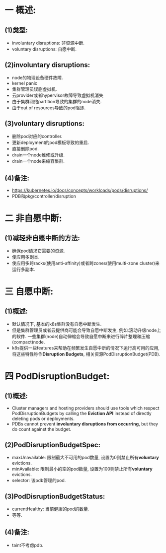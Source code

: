 # 一 概述:
## (1)类型:
- involuntary disruptions: 非资源中断.
- voluntary disruptions: 自愿中断.

## (2)involuntary disruptions:
- node的物理设备硬件故障.
- kernel panic
- 集群管理员误删虚拟机.
- 云provider或者hypervisor故障导致虚拟机消失
- 由于集群网络partition导致的集群的node消失.
- 由于out of resources导致的pod驱逐.

## (3)voluntary disruptions:
- 删除pod对应的controller.
- 更新deployment的pod模板导致的重启.
- 直接删除pod.
- drain一个node维修或升级.
- drain一个node来缩容集群.

## (4)备注:
- https://kubernetes.io/docs/concepts/workloads/pods/disruptions/
- PDB和pkg/controller/disruption

# 二 非自愿中断:
## (1)减轻非自愿中断的方法:
- 确保pod请求它需要的资源.
- 使应用多副本.
- 使应用多跨racks(使用anti-affinity)或者跨zones(使用multi-zone cluster)来运行多副本.

# 三 自愿中断:
## (1)概述:
- 默认情况下, 基本的k8s集群没有自愿中断发生.
- 但是集群管理员或者云提供商可能会导致自愿中断发生, 例如:滚动升级node上的软件. 一些集群(node)自动伸缩会导致自愿中断来进行碎片整理和压缩(compact)node.
- k8s提供一些features来帮助在频繁发生自愿中断的情况下运行高可用的应用, 将这些特性称作**Disruption Budgets**, 相关资源PodDisruptionBudget(PDB).

# 四 PodDisruptionBudget:
## (1)概述:
- Cluster managers and hosting providers should use tools which respect PodDisruptionBudgets by calling the **Eviction API** instead of directly deleting pods or deployments.
- PDBs cannot prevent **involuntary disruptions from occurring**, but they do count against the budget.

## (2)PodDisruptionBudgetSpec:
- maxUnavailable: 限制最大不可用的pod数量, 设置为0则禁止所有**voluntary** evictions.
- minAvailable: 限制最小的空的pod数量, 设置为100则禁止所有**voluntary** evictions.
- selector: 该pdb管理的pod.

## (3)PodDisruptionBudgetStatus:
- currentHealthy: 当前健康的pod的数量.
- 等等.

## (4)备注:
- taint不考虑pdb.
